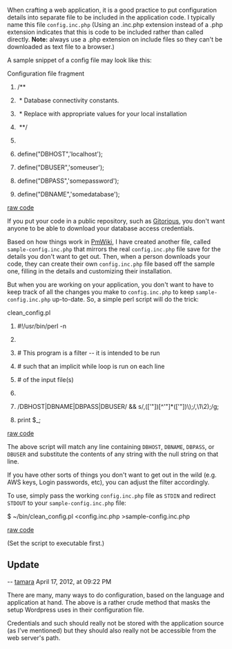 <div id="wikitext">

<span id="excerpt"></span> When crafting a web application, it is a good
practice to put configuration details into separate file to be included
in the application code. I typically name this file `config.inc.php`
(Using an .inc.php extension instead of a .php extension indicates that
this is code to be included rather than called directly. **Note:**
always use a .php extension on include files so they can't be downloaded
as text file to a browser.) <span id="excerptend"></span>

A sample snippet of a config file may look like this:

<div class="vspace">

</div>

<div id="sourceblock1" class="sourceblock">

<div class="sourceblocktext">

<div class="php">

<div class="head">

Configuration file fragment

</div>

1.  <div class="de1">

    <span class="co4">/\*\*</span>

    </div>

2.  <div class="de1">

    <span class="co4"> \* Database connectivity constants.</span>

    </div>

3.  <div class="de1">

    <span class="co4"> \* Replace with appropriate values for your local
    installation</span>

    </div>

4.  <div class="de1">

    <span class="co4"> \*\*/</span>

    </div>

5.  <div class="de2">

     

    </div>

6.  <div class="de1">

    <span class="kw3">define</span><span class="br0">(</span><span
    class="st0">"DBHOST"</span><span class="sy0">,</span><span
    class="st_h">'localhost'</span><span class="br0">)</span><span
    class="sy0">;</span>

    </div>

7.  <div class="de1">

    <span class="kw3">define</span><span class="br0">(</span><span
    class="st0">"DBUSER"</span><span class="sy0">,</span><span
    class="st_h">'someuser'</span><span class="br0">)</span><span
    class="sy0">;</span>

    </div>

8.  <div class="de1">

    <span class="kw3">define</span><span class="br0">(</span><span
    class="st0">"DBPASS"</span><span class="sy0">,</span><span
    class="st_h">'somepassword'</span><span class="br0">)</span><span
    class="sy0">;</span>

    </div>

9.  <div class="de1">

    <span class="kw3">define</span><span class="br0">(</span><span
    class="st0">"DBNAME"</span><span class="sy0">,</span><span
    class="st_h">'somedatabase'</span><span class="br0">)</span><span
    class="sy0">;</span>

    </div>

</div>

</div>

<div class="sourceblocklink">

[raw
code](http://wiki.tamouse.org?n=Technology.KeepASampleConfig?action=sourceblock&num=1)

</div>

</div>

If you put your code in a public repository, such as
[Gitorious](http://gitorious.org/), you don't want anyone to be able to
download your database access credentials.

Based on how things work in
[PmWiki](http://wiki.tamouse.org?n=Technology.PmWiki?action=print), I
have created another file, called `sample-config.inc.php` that mirrors
the real `config.inc.php` file save for the details you don't want to
get out. Then, when a person downloads your code, they can create their
own `config.inc.php` file based off the sample one, filling in the
details and customizing their installation.

But when you are working on your application, you don't want to have to
keep track of all the changes you make to `config.inc.php` to keep
`sample-config.inc.php` up-to-date. So, a simple perl script will do the
trick:

<div class="vspace">

</div>

<div id="sourceblock2" class="sourceblock">

<div class="sourceblocktext">

<div class="perl">

<div class="head">

clean\_config.pl

</div>

1.  <div class="de1">

    <span class="co1">\#!/usr/bin/perl -n</span>

    </div>

2.  <div class="de1">

     

    </div>

3.  <div class="de1">

    <span class="co1">\# This program is a filter -- it is intended to
    be run</span>

    </div>

4.  <div class="de1">

    <span class="co1">\# such that an implicit while loop is run on each
    line</span>

    </div>

5.  <div class="de2">

    <span class="co1">\# of the input file(s)</span>

    </div>

6.  <div class="de1">

     

    </div>

7.  <div class="de1">

    <span class="co2">/DBHOST|DBNAME|DBPASS|DBUSER/</span> <span
    class="sy0">&&</span> <span
    class="co2">s/,(['"])[\^'"]\*(['"])\\);/,\\1\\2);/g</span><span
    class="sy0">;</span>

    </div>

8.  <div class="de1">

    <span class="kw3">print</span> <span class="co5">\$\_</span><span
    class="sy0">;</span>

    </div>

</div>

</div>

<div class="sourceblocklink">

[raw
code](http://wiki.tamouse.org?n=Technology.KeepASampleConfig?action=sourceblock&num=2)

</div>

</div>

The above script will match any line containing `DBHOST`, `DBNAME`,
`DBPASS`, or `DBUSER` and substitute the contents of any string with the
null string on that line.

If you have other sorts of things you don't want to get out in the wild
(e.g. AWS keys, Login passwords, etc), you can adjust the filter
accordingly.

To use, simply pass the working `config.inc.php` file as `STDIN` and
redirect `STDOUT` to your `sample-config.inc.php` file:

<div class="vspace">

</div>

<div id="sourceblock3" class="sourceblock">

<div class="sourceblocktext">

<div class="bash">

<span class="co4">\$ </span>\~<span class="sy0">/</span>bin<span
class="sy0">/</span>clean\_config.pl <span
class="sy0">\<</span>config.inc.php <span
class="sy0">\></span>sample-config.inc.php

</div>

</div>

<div class="sourceblocklink">

[raw
code](http://wiki.tamouse.org?n=Technology.KeepASampleConfig?action=sourceblock&num=3)

</div>

</div>

(Set the script to executable first.)

<div class="vspace">

</div>

Update
------

-- [tamara](http://wiki.tamouse.org?n=Profiles.Tamara?action=print)
April 17, 2012, at 09:22 PM

There are many, many ways to do configuration, based on the language and
application at hand. The above is a rather crude method that masks the
setup Wordpress uses in their configuration file.

Credentials and such should really not be stored with the application
source (as I've mentioned) but they should also really not be accessible
from the web server's path.

<div class="vspace">

</div>

</div>
